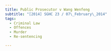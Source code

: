 ```yaml
---
title: Public Prosecutor v Wang Wenfeng 
subtitle: "[2014] SGHC 23 / 07\_February\_2014"
tags:
  - Criminal Law
  - Offences
  - Murder
  - Re-sentencing

---
```


